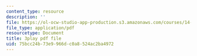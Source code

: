```yaml
---
content_type: resource
description: ''
file: https://ol-ocw-studio-app-production.s3.amazonaws.com/courses/14-01sc-principles-of-microeconomics-fall-2011/75bcc24b73e9966dc0a8524ac2ba4972_WRuAAoyEmY0.pdf
file_type: application/pdf
resourcetype: Document
title: 3play pdf file
uid: 75bcc24b-73e9-966d-c0a8-524ac2ba4972
---
```

